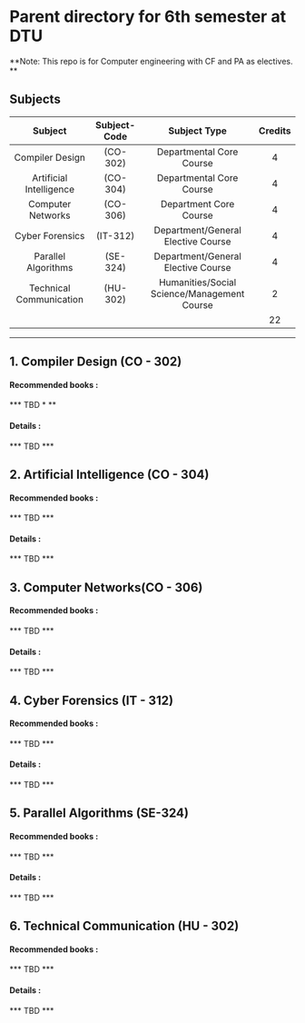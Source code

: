 # Parent directory for 6th semester at DTU
**Note: This repo is for Computer engineering with CF and PA as electives. **  
## Subjects  

|         Subject         | Subject-Code |               Subject Type               | Credits |
| :---------------------: | :----------: | :--------------------------------------: | :-----: |
|     Compiler Design     |   (CO-302)   |         Departmental Core Course         |    4    |
| Artificial Intelligence |   (CO-304)   |         Departmental Core Course         |    4    |
|    Computer Networks    |   (CO-306)   |          Department Core Course          |    4    |
|     Cyber Forensics     |   (IT-312)   |    Department/General Elective Course    |    4    |
|   Parallel Algorithms   |   (SE-324)   |    Department/General Elective Course    |    4    |
| Technical Communication |   (HU-302)   | Humanities/Social Science/Management Course |    2    |
|                         |              |                                          |   22    |

-----


## 1. Compiler Design (CO - 302)  
#### Recommended books :  
*** TBD * ** 

#### Details :  
*** TBD ***  

## 2. Artificial Intelligence (CO - 304)
#### Recommended books :  

*** TBD ***  

#### Details :  

*** TBD ***  

## 3. Computer Networks(CO - 306)  
#### Recommended books :
*** TBD ***   

#### Details :  

*** TBD ***

## 4. Cyber Forensics (IT - 312)  
#### Recommended books :  

*** TBD ***  

#### Details :

*** TBD ***

## 5. Parallel Algorithms (SE-324)  
#### Recommended books :

*** TBD ***  

#### Details :
*** TBD ***  

## 6. Technical Communication (HU - 302)  
#### Recommended books :
*** TBD ***  

#### Details :
*** TBD ***   
